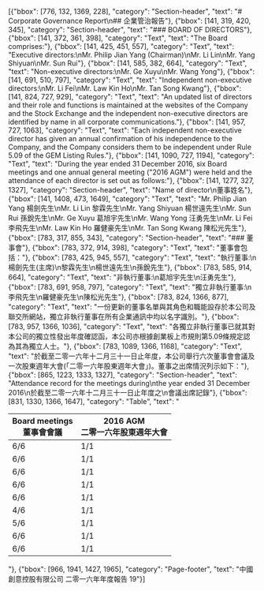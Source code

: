 [{"bbox": [776, 132, 1369, 228], "category": "Section-header", "text": "# Corporate Governance Report\n## 企業管治報告"}, {"bbox": [141, 319, 420, 345], "category": "Section-header", "text": "### BOARD OF DIRECTORS"}, {"bbox": [141, 372, 361, 398], "category": "Text", "text": "The Board comprises:"}, {"bbox": [141, 425, 451, 557], "category": "Text", "text": "Executive directors:\nMr. Philip Jian Yang (Chairman)\nMr. Li Lin\nMr. Yang Shiyuan\nMr. Sun Rui"}, {"bbox": [141, 585, 382, 664], "category": "Text", "text": "Non-executive directors:\nMr. Ge Xuyu\nMr. Wang Yong"}, {"bbox": [141, 691, 510, 797], "category": "Text", "text": "Independent non-executive directors:\nMr. Li Fei\nMr. Law Kin Ho\nMr. Tan Song Kwang"}, {"bbox": [141, 824, 727, 929], "category": "Text", "text": "An updated list of directors and their role and functions is maintained at the websites of the Company and the Stock Exchange and the independent non-executive directors are identified by name in all corporate communications."}, {"bbox": [141, 957, 727, 1063], "category": "Text", "text": "Each independent non-executive director has given an annual confirmation of his independence to the Company, and the Company considers them to be independent under Rule 5.09 of the GEM Listing Rules."}, {"bbox": [141, 1090, 727, 1194], "category": "Text", "text": "During the year ended 31 December 2016, six Board meetings and one annual general meeting (\"2016 AGM\") were held and the attendance of each director is set out as follows:"}, {"bbox": [141, 1277, 327, 1327], "category": "Section-header", "text": "Name of director\n董事姓名"}, {"bbox": [141, 1408, 473, 1649], "category": "Text", "text": "Mr. Philip Jian Yang 楊劍先生\nMr. Li Lin 黎霖先生\nMr. Yang Shiyuan 楊世遠先生\nMr. Sun Rui 孫銳先生\nMr. Ge Xuyu 葛旭宇先生\nMr. Wang Yong 汪勇先生\nMr. Li Fei 李飛先生\nMr. Law Kin Ho 羅健豪先生\nMr. Tan Song Kwang 陳松光先生"}, {"bbox": [783, 317, 855, 343], "category": "Section-header", "text": "### 董事會"}, {"bbox": [783, 372, 914, 398], "category": "Text", "text": "董事會包括："}, {"bbox": [783, 425, 945, 557], "category": "Text", "text": "執行董事:\n楊劍先生(主席)\n黎霖先生\n楊世遠先生\n孫銳先生"}, {"bbox": [783, 585, 914, 664], "category": "Text", "text": "非執行董事:\n葛旭宇先生\n汪勇先生"}, {"bbox": [783, 691, 958, 797], "category": "Text", "text": "獨立非執行董事:\n李飛先生\n羅健豪先生\n陳松光先生"}, {"bbox": [783, 824, 1366, 877], "category": "Text", "text": "一份更新的董事名單與其角色和職能設存於本公司及聯交所網站，獨立非執行董事在所有企業通訊中均以名字識別。"}, {"bbox": [783, 957, 1366, 1036], "category": "Text", "text": "各獨立非執行董事已就其對本公司的獨立性發出年度確認函，本公司亦根據創業板上市規則第5.09條規定認為其為獨立人士。"}, {"bbox": [783, 1089, 1366, 1168], "category": "Text", "text": "於截至二零一六年十二月三十一日止年度，本公司舉行六次董事會會議及一次股東週年大會(「二零一六年股東週年大會」)。董事之出席情況列示如下："}, {"bbox": [865, 1223, 1333, 1327], "category": "Section-header", "text": "Attendance record for the meetings during\nthe year ended 31 December 2016\n於截至二零一六年十二月三十一日止年度之\n會議出席記錄"}, {"bbox": [831, 1330, 1366, 1647], "category": "Table", "text": "<table><thead><tr><th>Board meetings<br>董事會會議</th><th>2016 AGM<br>二零一六年股東週年大會</th></tr></thead><tbody><tr><td>6/6</td><td>1/1</td></tr><tr><td>6/6</td><td>1/1</td></tr><tr><td>6/6</td><td>1/1</td></tr><tr><td>6/6</td><td>1/1</td></tr><tr><td>6/6</td><td>1/1</td></tr><tr><td>4/6</td><td>1/1</td></tr><tr><td>5/6</td><td>1/1</td></tr><tr><td>6/6</td><td>1/1</td></tr><tr><td>6/6</td><td>1/1</td></tr></tbody></table>"}, {"bbox": [966, 1941, 1427, 1965], "category": "Page-footer", "text": "中國創意控股有限公司 二零一六年年度報告 19"}]